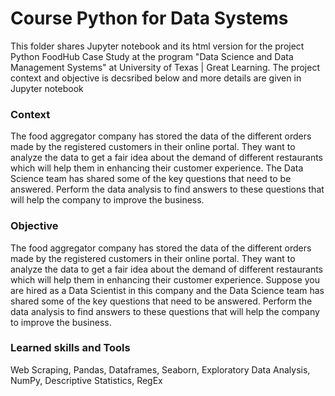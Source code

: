 # Course Python for Data Systems

This folder shares Jupyter notebook and its html version for the project Python FoodHub Case Study at the program "Data Science and Data Management Systems" at University of Texas | Great Learning. The project context and objective is decsribed below and more details are given in Jupyter notebook


### Context
The food aggregator company has stored the data of the different orders made by the registered customers in their online portal. They want to analyze the data to get a fair idea about the demand of different restaurants which will help them in enhancing their customer experience. The Data Science team has shared some of the key questions that need to be answered. Perform the data analysis to find answers to these questions that will help the company to improve the business.

### Objective
The food aggregator company has stored the data of the different orders made by the registered customers in their online portal. They want to analyze the data to get a fair idea about the demand of different restaurants which will help them in enhancing their customer experience. Suppose you are hired as a Data Scientist in this company and the Data Science team has shared some of the key questions that need to be answered. Perform the data analysis to find answers to these questions that will help the company to improve the business.

### Learned skills and Tools
Web Scraping, Pandas, Dataframes, Seaborn, Exploratory Data Analysis, NumPy, Descriptive Statistics, RegEx
